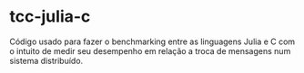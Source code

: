# tcc-julia-c
Código usado para fazer o benchmarking entre as linguagens Julia e C com o intuito de medir seu desempenho em relação a troca de mensagens num sistema distribuído.
